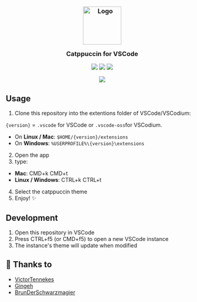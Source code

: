 <h3 align="center">
	<img src="https://raw.githubusercontent.com/catppuccin/catppuccin/dev/assets/logos/exports/1544x1544_circle.png" width="100" alt="Logo"/><br/>
	<img src="https://raw.githubusercontent.com/catppuccin/catppuccin/dev/assets/misc/transparent.png" height="30" width="0px"/>
	Catppuccin for VSCode
	<img src="https://raw.githubusercontent.com/catppuccin/catppuccin/dev/assets/misc/transparent.png" height="30" width="0px"/>
</h3>

<p align="center">
    <a href="https://github.com/catppuccin/vscode/stargazers"><img src="https://img.shields.io/github/stars/catppuccin/vscode?colorA=1e1e28&colorB=c9cbff&style=for-the-badge&logo=starship style=for-the-badge"></a>
    <a href="https://github.com/catppuccin/vscode/issues"><img src="https://img.shields.io/github/issues/catppuccin/vscode?colorA=1e1e28&colorB=f7be95&style=for-the-badge"></a>
    <a href="https://github.com/catppuccin/vscode/contributors"><img src="https://img.shields.io/github/contributors/catppuccin/vscode?colorA=1e1e28&colorB=b1e1a6&style=for-the-badge"></a>
</p>

<p align="center">
  <img src="https://raw.githubusercontent.com/catppuccin/vscode/main/assets/ss.png"/>
</p>


## Usage

1. Clone this repository into the extentions folder of VSCode/VSCodium:
	
`{version}` = `.vscode` for VSCode or `.vscode-oss`for VSCodium.

* On **Linux / Mac**: `$HOME/{version}/extensions`
* On **Windows**: `%USERPROFILE%\{version}\extensions`
 
2. Open the app
3. type:
* **Mac**: CMD+k CMD+t
* **Linux / Windows**: CTRL+k CTRL+t
4. Select the catppuccin theme
5. Enjoy! :sparkles:

## Development

1. Open this repository in VSCode
2. Press CTRL+f5 (or CMD+f5) to open a new VSCode instance
3. The instance's theme will update when modified

## 💝 Thanks to

-  [VictorTennekes](https://github.com/VictorTennekes)
-  [Gingeh](https://github.com/Gingeh)
-  [BrunDerSchwarzmagier](https://github.com/BrunDerSchwarzmagier)